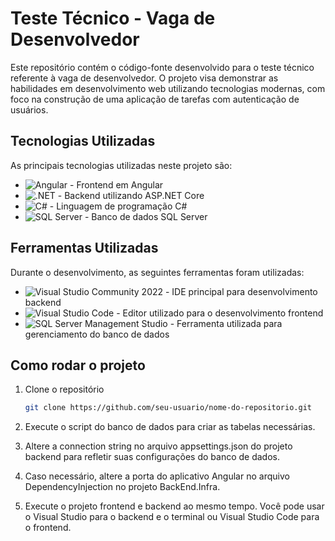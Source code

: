 # Teste Técnico - Vaga de Desenvolvedor

Este repositório contém o código-fonte desenvolvido para o teste técnico referente à vaga de desenvolvedor. O projeto visa demonstrar as habilidades em desenvolvimento web utilizando tecnologias modernas, com foco na construção de uma aplicação de tarefas com autenticação de usuários.

## Tecnologias Utilizadas

As principais tecnologias utilizadas neste projeto são:

- ![Angular](https://img.shields.io/badge/Angular-DD0031?style=for-the-badge&logo=angular&logoColor=white) - Frontend em Angular
- ![.NET](https://img.shields.io/badge/.NET-512BD4?style=for-the-badge&logo=dotnet&logoColor=white) - Backend utilizando ASP.NET Core
- ![C#](https://img.shields.io/badge/C%23-239120?style=for-the-badge&logo=c-sharp&logoColor=white) - Linguagem de programação C#
- ![SQL Server](https://img.shields.io/badge/SQL%20Server-CC2927?style=for-the-badge&logo=microsoft-sql-server&logoColor=white) - Banco de dados SQL Server

## Ferramentas Utilizadas

Durante o desenvolvimento, as seguintes ferramentas foram utilizadas:

- ![Visual Studio Community 2022](https://img.shields.io/badge/Visual%20Studio%20Community%202022-5C2D91?style=for-the-badge&logo=visual-studio&logoColor=white) - IDE principal para desenvolvimento backend
- ![Visual Studio Code](https://img.shields.io/badge/Visual%20Studio%20Code-007ACC?style=for-the-badge&logo=visual-studio-code&logoColor=white) - Editor utilizado para o desenvolvimento frontend
- ![SQL Server Management Studio](https://img.shields.io/badge/SSMS-CC2927?style=for-the-badge&logo=microsoft-sql-server&logoColor=white) - Ferramenta utilizada para gerenciamento do banco de dados

## Como rodar o projeto

1. Clone o repositório
   ```bash
   git clone https://github.com/seu-usuario/nome-do-repositorio.git

2. Execute o script do banco de dados para criar as tabelas necessárias.

3. Altere a connection string no arquivo appsettings.json do projeto backend para refletir suas configurações do banco de dados.

4. Caso necessário, altere a porta do aplicativo Angular no arquivo DependencyInjection no projeto BackEnd.Infra.

5. Execute o projeto frontend e backend ao mesmo tempo. Você pode usar o Visual Studio para o backend e o terminal ou Visual Studio Code para o frontend.
